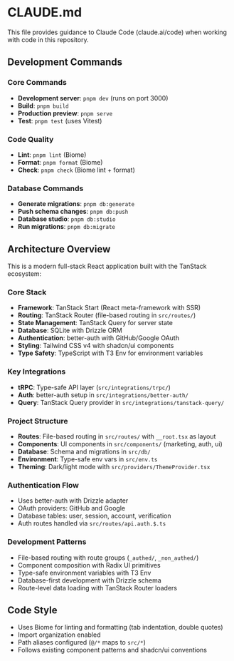 # CLAUDE.md

This file provides guidance to Claude Code (claude.ai/code) when working with code in this repository.

## Development Commands

### Core Commands

- **Development server**: `pnpm dev` (runs on port 3000)
- **Build**: `pnpm build`
- **Production preview**: `pnpm serve`
- **Test**: `pnpm test` (uses Vitest)

### Code Quality

- **Lint**: `pnpm lint` (Biome)
- **Format**: `pnpm format` (Biome)
- **Check**: `pnpm check` (Biome lint + format)

### Database Commands

- **Generate migrations**: `pnpm db:generate`
- **Push schema changes**: `pnpm db:push`
- **Database studio**: `pnpm db:studio`
- **Run migrations**: `pnpm db:migrate`

## Architecture Overview

This is a modern full-stack React application built with the TanStack ecosystem:

### Core Stack

- **Framework**: TanStack Start (React meta-framework with SSR)
- **Routing**: TanStack Router (file-based routing in `src/routes/`)
- **State Management**: TanStack Query for server state
- **Database**: SQLite with Drizzle ORM
- **Authentication**: better-auth with GitHub/Google OAuth
- **Styling**: Tailwind CSS v4 with shadcn/ui components
- **Type Safety**: TypeScript with T3 Env for environment variables

### Key Integrations

- **tRPC**: Type-safe API layer (`src/integrations/trpc/`)
- **Auth**: better-auth setup in `src/integrations/better-auth/`
- **Query**: TanStack Query provider in `src/integrations/tanstack-query/`

### Project Structure

- **Routes**: File-based routing in `src/routes/` with `__root.tsx` as layout
- **Components**: UI components in `src/components/` (marketing, auth, ui)
- **Database**: Schema and migrations in `src/db/`
- **Environment**: Type-safe env vars in `src/env.ts`
- **Theming**: Dark/light mode with `src/providers/ThemeProvider.tsx`

### Authentication Flow

- Uses better-auth with Drizzle adapter
- OAuth providers: GitHub and Google
- Database tables: user, session, account, verification
- Auth routes handled via `src/routes/api.auth.$.ts`

### Development Patterns

- File-based routing with route groups (`_authed/`, `_non_authed/`)
- Component composition with Radix UI primitives
- Type-safe environment variables with T3 Env
- Database-first development with Drizzle schema
- Route-level data loading with TanStack Router loaders

## Code Style

- Uses Biome for linting and formatting (tab indentation, double quotes)
- Import organization enabled
- Path aliases configured (`@/*` maps to `src/*`)
- Follows existing component patterns and shadcn/ui conventions

